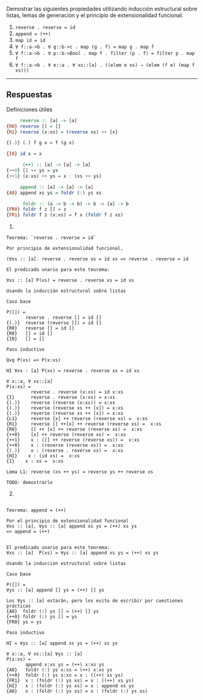 Demostrar las siguientes propiedades utilizando inducción estructural sobre listas, lemas de generación y el principio de extensionalidad funcional.

1. `reverse . reverse = id`
2. `append = (++)`
3. `map id = id`
4. `∀ f::a->b . ∀ g::b->c . map (g . f) = map g . map f`
5. `∀ f::a->b . ∀ p::b->Bool . map f . filter (p . f) = filter p . map f`
6. `∀ f::a->b . ∀ e::a . ∀ xs::[a] . ((elem e xs) ⇒ (elem (f e) (map f xs)))`

---
## Respuestas
Definiciones útiles
```haskell
     reverse :: [a] -> [a]
{R0} reverse [] = []
{R1} reverse (x:xs) = (reverse xs) ++ [x]

{(.)} (.) f g x = f (g x)

{I0} id x = x

      (++) :: [a] -> [a] -> [a]
{++0} [] ++ ys = ys
{++1} (x:xs) ++ ys = x : (xs ++ ys)

     append :: [a] -> [a] -> [a]
{A0} append xs ys = foldr (:) ys xs

      foldr :: (a -> b -> b) -> b -> [a] -> b 
{FR0} foldr f z [] = z 
{FR1} foldr f z (x:xs) = f x (foldr f z xs)
```

1. 
```
Teorema: `reverse . reverse = id`

Por principio de extensionalidad funcional, 

(∀xs :: [a]. reverse . reverse xs = id xs => reverse . reverse = id

El predicado unario para este teorema:

∀xs :: [a] P(xs) = reverse . reverse xs = id xs	 

Usando la inducción estructural sobre listas

Caso base 

P([]) = 
       reverse . reverse [] = id []
{(.)}  reverse (reverse []) = id []
{R0}   reverse [] = id []
{R0}   [] = id []
{I0}   [] = []

Paso inductivo

Qvq P(xs) => P(x:xs)

HI ∀xs : [a] P(xs) = reverse . reverse xs = id xs

∀ x::a, ∀ xs::[a]
P(x:xs) = 
         reverse . reverse (x:xs) = id x:xs
{I}	     reverse . reverse (x:xs) = x:xs
{(.)}    reverse (reverse (x:xs)) = x:xs
{(.)}    reverse (reverse xs ++ [x]) = x:xs
{(.)}    reverse (reverse xs ++ [x]) = x:xs
{L1}     reverse [x] ++ reverse (reverse xs) =  x:xs
{R1}     reverse [] ++[x] ++ reverse (reverse xs) =  x:xs
{R0}     [] ++ [x] ++ reverse (reverse xs) =  x:xs
{++0}    [x] ++ reverse (reverse xs) =  x:xs
{++1}    x : ([] ++ reverse (reverse xs)) =  x:xs
{++0}    x : (reverse (reverse xs)) =  x:xs
{(.)}    x : (reverse . reverse xs) =  x:xs
{HI}    x : (id xs) =  x:xs
{I}    x : xs =  x:xs

Lema L1: reverse (xs ++ ys) = reverse ys ++ reverse xs

TODO: demostrarlo
```

2. 

```

Teorema: append = (++)

Por el principio de extensionalidad funcional
∀xs :: [a], ∀ys :: [a] append xs ys = (++) xs ys 
=> append = (++)


El predicado unario para este teorema:
∀xs :: [a]	P(xs) = ∀ys :: [a] append xs ys = (++) xs ys 

Usando la inducción estructural sobre listas

Caso base 

P([]) = 
∀ys :: [a] append [] ys = (++) [] ys 

Los ∀ys :: [a] estarán, pero los evito de escribir por cuestiones prácticas
{A0}  foldr (:) ys [] = (++) [] ys 
{++0} foldr (:) ys [] = ys
{FR0} ys = ys

Paso inductivo

HI = ∀ys :: [a] append xs ys = (++) xs ys 

∀ x::a, ∀ xs::[a] ∀ys :: [a]
P(x:xs) = 
	   append x:xs ys = (++) x:xs ys
{A0}   foldr (:) ys x:xs = (++) x:xs ys 
{++0}  foldr (:) ys x:xs = x : ((++) xs ys)
{FR1}  x : (foldr (:) ys xs) = x : ((++) xs ys)
{HI}   x : (foldr (:) ys xs) = x : append xs ys
{A0}   x : (foldr (:) ys xs) = x : (foldr (:) ys xs)
```

